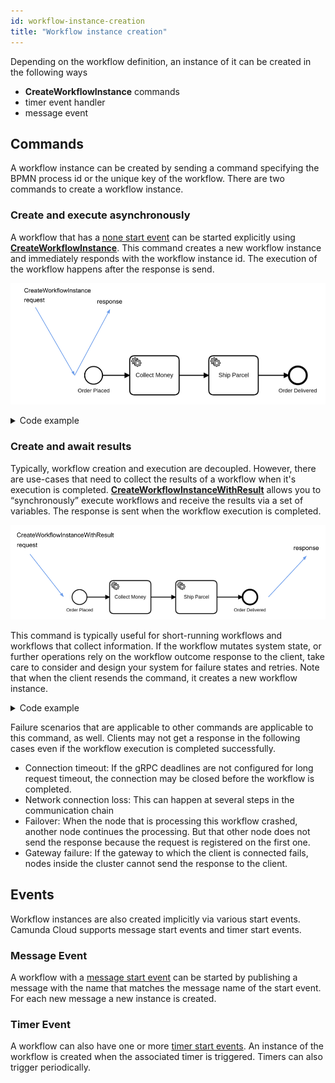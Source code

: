 ```yaml
---
id: workflow-instance-creation
title: "Workflow instance creation"
---
```


Depending on the workflow definition, an instance of it can be created in the following ways

- **CreateWorkflowInstance** commands
- timer event handler
- message event

## Commands

A workflow instance can be created by sending a command specifying the BPMN process id or the unique key of the workflow.
There are two commands to create a workflow instance.

### Create and execute asynchronously

A workflow that has a [none start event](/reference/bpmn-workflows/none-events/none-events.md#none-start-events) can be started explicitly using **[CreateWorkflowInstance](/reference/grpc.md#createworkflowinstance-rpc)**.
This command creates a new workflow instance and immediately responds with the workflow instance id. The execution of the workflow happens after the response is send.

![create-workflow](assets/create-workflow.png)

 <details>
   <summary>Code example</summary>
   <p>Create a workflow instance:

```
zbctl create instance "order-process"
```

Response:

```
{
 "workflowKey": 2251799813685249,
 "bpmnProcessId": "order-process",
 "version": 1,
 "workflowInstanceKey": 2251799813686019
}

```

   </p>
 </details>

### Create and await results

Typically, workflow creation and execution are decoupled.
However, there are use-cases that need to collect the results of a workflow when it's execution is completed.
**[CreateWorkflowInstanceWithResult](/reference/grpc.md#createworkflowinstancewithresult-rpc)** allows you to “synchronously” execute workflows and receive the results via a set of variables. The response is sent when the workflow execution is completed.

![create-workflow](assets/create-workflow-with-result.png)

This command is typically useful for short-running workflows and workflows that collect information.
If the workflow mutates system state, or further operations rely on the workflow outcome response to the client, take care to consider and design your system for failure states and retries.
Note that when the client resends the command, it creates a new workflow instance.

<details>
  <summary>Code example</summary>
  <p>Create a workflow instance and await results:

```
zbctl create instance "order-process" --withResult --variables '{"orderId": "1234"}'
```

Response: (Note that the variables in the response depend on the workflow.)

```
{
  "workflowKey": 2251799813685249,
  "bpmnProcessId": "order-process",
  "version": 1,
  "workflowInstanceKey": 2251799813686045,
  "variables": "{\"orderId\":\"1234\"}"
}
```

  </p>
</details>

Failure scenarios that are applicable to other commands are applicable to this command, as well. Clients may not get a response in the following cases even if the workflow execution is completed successfully.

- Connection timeout: If the gRPC deadlines are not configured for long request timeout, the connection may be closed before the workflow is completed.
- Network connection loss: This can happen at several steps in the communication chain
- Failover: When the node that is processing this workflow crashed, another node continues the processing. But that other node does not send the response because the request is registered on the first one.
- Gateway failure: If the gateway to which the client is connected fails, nodes inside the cluster cannot send the response to the client.

## Events

Workflow instances are also created implicitly via various start events. Camunda Cloud supports message start events and timer start events.

### Message Event

A workflow with a [message start event](/reference/bpmn-workflows/message-events/message-events.md#message-start-events) can be started by publishing a message with the name that matches the message name of the start event.
For each new message a new instance is created.

### Timer Event

A workflow can also have one or more [timer start events](/reference/bpmn-workflows/timer-events/timer-events.md#timer-start-events). An instance of the workflow is created when the associated timer is triggered. Timers can also trigger periodically.
